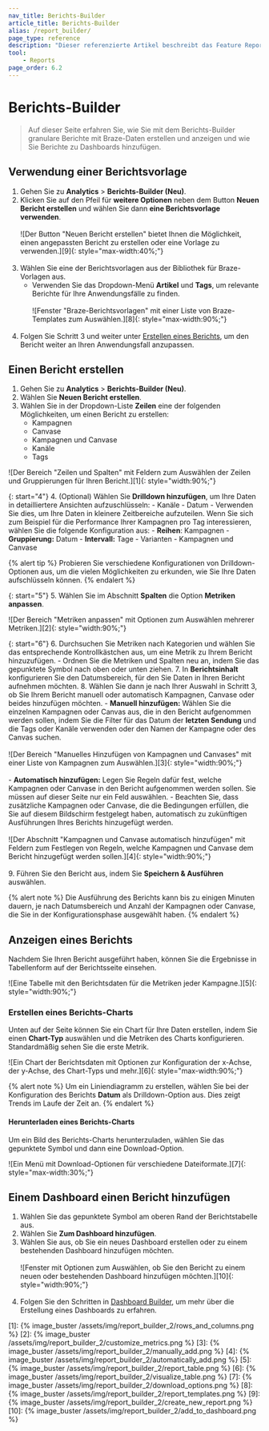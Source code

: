```yaml
---
nav_title: Berichts-Builder
article_title: Berichts-Builder
alias: /report_builder/
page_type: reference
description: "Dieser referenzierte Artikel beschreibt das Feature Report Builder."
tool:
    - Reports
page_order: 6.2
---
```


# Berichts-Builder

> Auf dieser Seite erfahren Sie, wie Sie mit dem Berichts-Builder granulare Berichte mit Braze-Daten erstellen und anzeigen und wie Sie Berichte zu Dashboards hinzufügen.

## Verwendung einer Berichtsvorlage

1. Gehen Sie zu **Analytics** > **Berichts-Builder (Neu)**.
2. Klicken Sie auf den Pfeil für **weitere Optionen** neben dem Button **Neuen Bericht erstellen** und wählen Sie dann **eine Berichtsvorlage verwenden**.<br><br>![Der Button "Neuen Bericht erstellen" bietet Ihnen die Möglichkeit, einen angepassten Bericht zu erstellen oder eine Vorlage zu verwenden.][9]{: style="max-width:40%;"}<br><br>
3. Wählen Sie eine der Berichtsvorlagen aus der Bibliothek für Braze-Vorlagen aus.
    - Verwenden Sie das Dropdown-Menü **Artikel** und **Tags**, um relevante Berichte für Ihre Anwendungsfälle zu finden.<br><br>![Fenster "Braze-Berichtsvorlagen" mit einer Liste von Braze-Templates zum Auswählen.][8]{: style="max-width:90%;"}<br><br>
4. Folgen Sie Schritt 3 und weiter unter [Erstellen eines Berichts](#creating-a-report), um den Bericht weiter an Ihren Anwendungsfall anzupassen.

## Einen Bericht erstellen

1. Gehen Sie zu **Analytics** > **Berichts-Builder (Neu)**.
2. Wählen Sie **Neuen Bericht erstellen**.
3. Wählen Sie in der Dropdown-Liste **Zeilen** eine der folgenden Möglichkeiten, um einen Bericht zu erstellen:
    - Kampagnen
    - Canvase
    - Kampagnen und Canvase
    - Kanäle
    - Tags

![Der Bereich "Zeilen und Spalten" mit Feldern zum Auswählen der Zeilen und Gruppierungen für Ihren Bericht.][1]{: style="width:90%;"}

{: start="4"}
4\. (Optional) Wählen Sie **Drilldown hinzufügen**, um Ihre Daten in detailliertere Ansichten aufzuschlüsseln:
    \- Kanäle
    \- Datum
        \- Verwenden Sie dies, um Ihre Daten in kleinere Zeitbereiche aufzuteilen. Wenn Sie sich zum Beispiel für die Performance Ihrer Kampagnen pro Tag interessieren, wählen Sie die folgende Konfiguration aus:
            - **Reihen**: Kampagnen
            - **Gruppierung:** Datum
            - **Intervall:** Tage
    \- Varianten
    \- Kampagnen und Canvase

{% alert tip %}
Probieren Sie verschiedene Konfigurationen von Drilldown-Optionen aus, um die vielen Möglichkeiten zu erkunden, wie Sie Ihre Daten aufschlüsseln können.
{% endalert %}

{: start="5"}
5\. Wählen Sie im Abschnitt **Spalten** die Option **Metriken anpassen**.

![Der Bereich "Metriken anpassen" mit Optionen zum Auswählen mehrerer Metriken.][2]{: style="width:90%;"}

{: start="6"}
6\. Durchsuchen Sie Metriken nach Kategorien und wählen Sie das entsprechende Kontrollkästchen aus, um eine Metrik zu Ihrem Bericht hinzuzufügen.
    \- Ordnen Sie die Metriken und Spalten neu an, indem Sie das gepunktete Symbol nach oben oder unten ziehen.
7\. In **Berichtsinhalt** konfigurieren Sie den Datumsbereich, für den Sie Daten in Ihren Bericht aufnehmen möchten.
8\. Wählen Sie dann je nach Ihrer Auswahl in Schritt 3, ob Sie Ihrem Bericht manuell oder automatisch Kampagnen, Canvase oder beides hinzufügen möchten.
    - **Manuell hinzufügen:** Wählen Sie die einzelnen Kampagnen oder Canvas aus, die in den Bericht aufgenommen werden sollen, indem Sie die Filter für das Datum der **letzten Sendung** und die Tags oder Kanäle verwenden oder den Namen der Kampagne oder des Canvas suchen.<br><br>![Der Bereich "Manuelles Hinzufügen von Kampagnen und Canvases" mit einer Liste von Kampagnen zum Auswählen.][3]{: style="width:90%;"}<br><br>
    - **Automatisch hinzufügen:** Legen Sie Regeln dafür fest, welche Kampagnen oder Canvase in den Bericht aufgenommen werden sollen. Sie müssen auf dieser Seite nur ein Feld auswählen.
        \- Beachten Sie, dass zusätzliche Kampagnen oder Canvase, die die Bedingungen erfüllen, die Sie auf diesem Bildschirm festgelegt haben, automatisch zu zukünftigen Ausführungen Ihres Berichts hinzugefügt werden.<br><br>![Der Abschnitt "Kampagnen und Canvase automatisch hinzufügen" mit Feldern zum Festlegen von Regeln, welche Kampagnen und Canvase dem Bericht hinzugefügt werden sollen.][4]{: style="width:90%;"}<br><br>
9\. Führen Sie den Bericht aus, indem Sie **Speichern & Ausführen** auswählen.

{% alert note %}
Die Ausführung des Berichts kann bis zu einigen Minuten dauern, je nach Datumsbereich und Anzahl der Kampagnen oder Canvase, die Sie in der Konfigurationsphase ausgewählt haben.
{% endalert %}

## Anzeigen eines Berichts

Nachdem Sie Ihren Bericht ausgeführt haben, können Sie die Ergebnisse in Tabellenform auf der Berichtsseite einsehen. 

![Eine Tabelle mit den Berichtsdaten für die Metriken jeder Kampagne.][5]{: style="width:90%;"}

### Erstellen eines Berichts-Charts

Unten auf der Seite können Sie ein Chart für Ihre Daten erstellen, indem Sie einen **Chart-Typ** auswählen und die Metriken des Charts konfigurieren. Standardmäßig sehen Sie die erste Metrik.

![Ein Chart der Berichtsdaten mit Optionen zur Konfiguration der x-Achse, der y-Achse, des Chart-Typs und mehr.][6]{: style="max-width:90%;"}

{% alert note %}
Um ein Liniendiagramm zu erstellen, wählen Sie bei der Konfiguration des Berichts **Datum** als Drilldown-Option aus. Dies zeigt Trends im Laufe der Zeit an.
{% endalert %}

#### Herunterladen eines Berichts-Charts

Um ein Bild des Berichts-Charts herunterzuladen, wählen Sie das gepunktete Symbol und dann eine Download-Option.

![Ein Menü mit Download-Optionen für verschiedene Dateiformate.][7]{: style="max-width:30%;"}

## Einem Dashboard einen Bericht hinzufügen

1. Wählen Sie das gepunktete Symbol am oberen Rand der Berichtstabelle aus.
2. Wählen Sie **Zum Dashboard hinzufügen**.
3. Wählen Sie aus, ob Sie ein neues Dashboard erstellen oder zu einem bestehenden Dashboard hinzufügen möchten.<br><br>![Fenster mit Optionen zum Auswählen, ob Sie den Bericht zu einem neuen oder bestehenden Dashboard hinzufügen möchten.][10]{: style="width:90%;"}<br><br>
4. Folgen Sie den Schritten in [Dashboard Builder]({{site.baseurl}}/user_guide/analytics/reporting/dashboard_builder/), um mehr über die Erstellung eines Dashboards zu erfahren.

[1]: {% image_buster /assets/img/report_builder_2/rows_and_columns.png %}
[2]: {% image_buster /assets/img/report_builder_2/customize_metrics.png %}
[3]: {% image_buster /assets/img/report_builder_2/manually_add.png %}
[4]: {% image_buster /assets/img/report_builder_2/automatically_add.png %}
[5]: {% image_buster /assets/img/report_builder_2/report_table.png %}
[6]: {% image_buster /assets/img/report_builder_2/visualize_table.png %}
[7]: {% image_buster /assets/img/report_builder_2/download_options.png %}
[8]: {% image_buster /assets/img/report_builder_2/report_templates.png %}
[9]: {% image_buster /assets/img/report_builder_2/create_new_report.png %}
[10]: {% image_buster /assets/img/report_builder_2/add_to_dashboard.png %} 